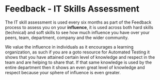 # Feedback - IT Skills Assessment

The IT skill assessment is used every six months as part of the Feedback process to assess you on your **influence**, it is used across both hard skills (technical) and soft skills to see how much influence you have over your peers, team, department, company and the wider community.

We value the influence in individuals as it encourages a learning organization, as such if you are a goto resource for Automated Testing it shows that you have attained certain level of knowledge and respect in the team and are helping to share that. If that same knowledge is used by the entire department then it shows an even great level of knowledge and respect because your sphere of influence is even greater.